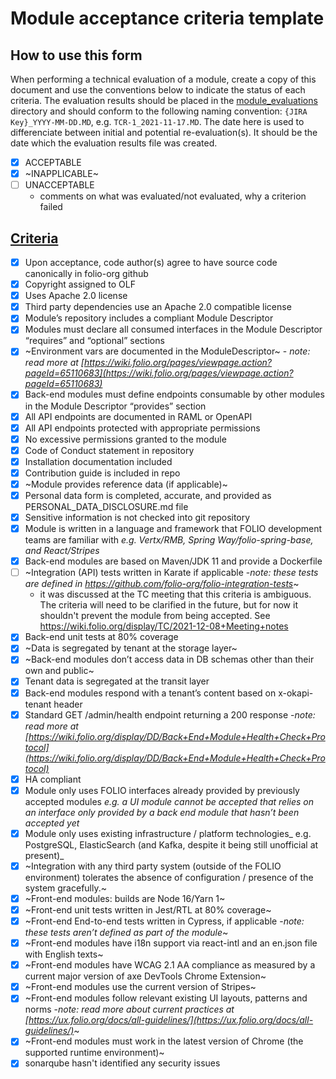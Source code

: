 # Module acceptance criteria template

## How to use this form
When performing a technical evaluation of a module, create a copy of this document and use the conventions below to indicate the status of each criteria.  The evaluation results should be placed in the [module_evaluations](https://github.com/folio-org/tech-council/tree/master/module_evaluations) directory and should conform to the following naming convention:  `{JIRA Key}_YYYY-MM-DD.MD`, e.g. `TCR-1_2021-11-17.MD`.  The date here is used to differenciate between initial and potential re-evaluation(s).  It should be the date which the evaluation results file was created.

* [x] ACCEPTABLE
* [x] ~INAPPLICABLE~
* [ ] UNACCEPTABLE
  * comments on what was evaluated/not evaluated, why a criterion failed

## [Criteria](https://github.com/folio-org/tech-council/blob/4dc5ac6d632fb880131cd214d212f973683b9ebe/MODULE_ACCEPTANCE_CRITERIA.MD)

* [x] Upon acceptance, code author(s) agree to have source code canonically in folio-org github
* [x] Copyright assigned to OLF
* [x] Uses Apache 2.0 license
* [x] Third party dependencies use an Apache 2.0 compatible license
* [x] Module’s repository includes a compliant Module Descriptor
* [x] Modules must declare all consumed interfaces in the Module Descriptor “requires” and “optional” sections
* [x] ~Environment vars are documented in the ModuleDescriptor~ - _note: read more at [https://wiki.folio.org/pages/viewpage.action?pageId=65110683](https://wiki.folio.org/pages/viewpage.action?pageId=65110683)_
* [x] Back-end modules must define endpoints consumable by other modules in the Module Descriptor “provides” section
* [x] All API endpoints are documented in RAML or OpenAPI
* [x] All API endpoints protected with appropriate permissions
* [x] No excessive permissions granted to the module
* [x] Code of Conduct statement in repository
* [x] Installation documentation included
* [x] Contribution guide is included in repo
* [x] ~Module provides reference data (if applicable)~
* [x] Personal data form is completed, accurate, and provided as PERSONAL_DATA_DISCLOSURE.md file
* [x] Sensitive information is not checked into git repository
* [x] Module is written in a language and framework that FOLIO development teams are familiar with _e.g. Vertx/RMB, Spring Way/folio-spring-base, and React/Stripes_
* [x] Back-end modules are based on Maven/JDK 11 and provide a Dockerfile
* [ ] ~Integration (API) tests written in Karate if applicable -_note: these tests are defined in https://github.com/folio-org/folio-integration-tests_~
  - it was discussed at the TC meeting that this criteria is ambiguous.  The criteria will need to be clarified in the future, but for now it shouldn't prevent the module from being accepted.  See https://wiki.folio.org/display/TC/2021-12-08+Meeting+notes
* [x] Back-end unit tests at 80% coverage
* [x] ~Data is segregated by tenant at the storage layer~
* [x] ~Back-end modules don’t access data in DB schemas other than their own and public~
* [x] Tenant data is segregated at the transit layer
* [x] Back-end modules respond with a tenant’s content based on x-okapi-tenant header
* [x] Standard GET /admin/health endpoint returning a 200 response -_note: read more at [https://wiki.folio.org/display/DD/Back+End+Module+Health+Check+Protocol](https://wiki.folio.org/display/DD/Back+End+Module+Health+Check+Protocol)_
* [x] HA compliant
* [x] Module only uses FOLIO interfaces already provided by previously accepted modules _e.g. a UI module cannot be accepted that relies on an interface only provided by a back end module that hasn’t been accepted yet_
* [x] Module only uses existing infrastructure / platform technologies_ e.g. PostgreSQL, ElasticSearch (and Kafka, despite it being still unofficial at present)_
* [x] ~Integration with any third party system (outside of the FOLIO environment) tolerates the absence of configuration / presence of the system gracefully.~
* [x] ~Front-end modules: builds are Node 16/Yarn 1~
* [x] ~Front-end unit tests written in Jest/RTL at 80% coverage~
* [x] ~Front-end End-to-end tests written in Cypress, if applicable -_note: these tests aren’t defined as part of the module_~
* [x] ~Front-end modules have i18n support via react-intl and an en.json file with English texts~
* [x] ~Front-end modules have WCAG 2.1 AA compliance as measured by a current major version of axe DevTools Chrome Extension~
* [x] ~Front-end modules use the current version of Stripes~
* [x] ~Front-end modules follow relevant existing UI layouts, patterns and norms -_note: read more about current practices at [https://ux.folio.org/docs/all-guidelines/](https://ux.folio.org/docs/all-guidelines/)_~
* [x] ~Front-end modules must work in the latest version of Chrome (the supported runtime environment)~
* [x] sonarqube hasn't identified any security issues
